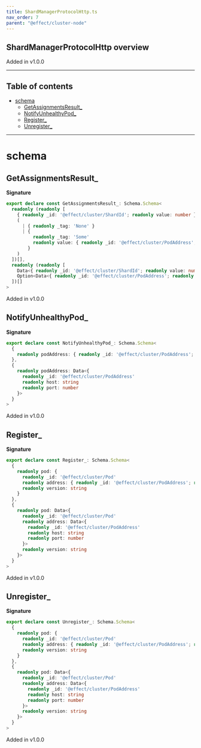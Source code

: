 ```yaml
---
title: ShardManagerProtocolHttp.ts
nav_order: 7
parent: "@effect/cluster-node"
---
```


## ShardManagerProtocolHttp overview

Added in v1.0.0

---

<h2 class="text-delta">Table of contents</h2>

- [schema](#schema)
  - [GetAssignmentsResult\_](#getassignmentsresult_)
  - [NotifyUnhealthyPod\_](#notifyunhealthypod_)
  - [Register\_](#register_)
  - [Unregister\_](#unregister_)

---

# schema

## GetAssignmentsResult\_

**Signature**

```ts
export declare const GetAssignmentsResult_: Schema.Schema<
  readonly (readonly [
    { readonly _id: '@effect/cluster/ShardId'; readonly value: number },
    (
      | { readonly _tag: 'None' }
      | {
          readonly _tag: 'Some'
          readonly value: { readonly _id: '@effect/cluster/PodAddress'; readonly host: string; readonly port: number }
        }
    )
  ])[],
  readonly (readonly [
    Data<{ readonly _id: '@effect/cluster/ShardId'; readonly value: number }>,
    Option<Data<{ readonly _id: '@effect/cluster/PodAddress'; readonly host: string; readonly port: number }>>
  ])[]
>
```

Added in v1.0.0

## NotifyUnhealthyPod\_

**Signature**

```ts
export declare const NotifyUnhealthyPod_: Schema.Schema<
  {
    readonly podAddress: { readonly _id: '@effect/cluster/PodAddress'; readonly host: string; readonly port: number }
  },
  {
    readonly podAddress: Data<{
      readonly _id: '@effect/cluster/PodAddress'
      readonly host: string
      readonly port: number
    }>
  }
>
```

Added in v1.0.0

## Register\_

**Signature**

```ts
export declare const Register_: Schema.Schema<
  {
    readonly pod: {
      readonly _id: '@effect/cluster/Pod'
      readonly address: { readonly _id: '@effect/cluster/PodAddress'; readonly host: string; readonly port: number }
      readonly version: string
    }
  },
  {
    readonly pod: Data<{
      readonly _id: '@effect/cluster/Pod'
      readonly address: Data<{
        readonly _id: '@effect/cluster/PodAddress'
        readonly host: string
        readonly port: number
      }>
      readonly version: string
    }>
  }
>
```

Added in v1.0.0

## Unregister\_

**Signature**

```ts
export declare const Unregister_: Schema.Schema<
  {
    readonly pod: {
      readonly _id: '@effect/cluster/Pod'
      readonly address: { readonly _id: '@effect/cluster/PodAddress'; readonly host: string; readonly port: number }
      readonly version: string
    }
  },
  {
    readonly pod: Data<{
      readonly _id: '@effect/cluster/Pod'
      readonly address: Data<{
        readonly _id: '@effect/cluster/PodAddress'
        readonly host: string
        readonly port: number
      }>
      readonly version: string
    }>
  }
>
```

Added in v1.0.0
